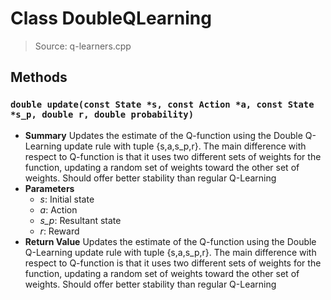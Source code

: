 # Class DoubleQLearning
> Source: q-learners.cpp
## Methods
### ``double update(const State *s, const Action *a, const State *s_p, double r, double probability)``
* **Summary**
  Updates the estimate of the Q-function using the Double Q-Learning update rule with tuple {s,a,s_p,r}. The main difference with respect to Q-function is that it uses two different sets of weights for the function, updating a random set of weights toward the other set of weights. Should offer better stability than regular Q-Learning
* **Parameters**
  * _s_: Initial state
  * _a_: Action
  * _s_p_: Resultant state
  * _r_: Reward
* **Return Value**
  Updates the estimate of the Q-function using the Double Q-Learning update rule with tuple {s,a,s_p,r}. The main difference with respect to Q-function is that it uses two different sets of weights for the function, updating a random set of weights toward the other set of weights. Should offer better stability than regular Q-Learning
